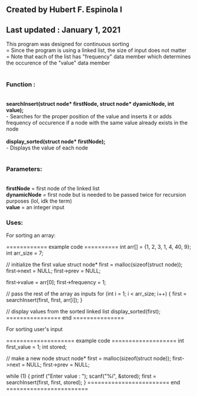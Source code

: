 <h2>Created by Hubert F. Espinola I</h2>
<h2>Last updated : January 1, 2021</h2>

This program was designed for continuous sorting
<br/>
= Since the program is using a linked list, the size of input does not matter
<br/>
= Note that each of the list has "frequency" data member which determines the occurence of the "value" data member
<br/>
<br/>
<h3>Function :</h3>
<br/>
<b>searchInsert(struct node* firstNode, struct node* dyamicNode, int value);</b>
<br/>
- Searches for the proper position of the value and inserts it or adds frequency of occurence if a node with the same value already exists in the node
<br/>
<br/>
<b>display_sorted(struct node* firstNode);</b>
<br/>
- Displays the value of each node
<br/>
<br/>
<h3>Parameters:</h3>
<br/>
<b>firstNode</b> = first node of the linked list
<br/>
<b>dynamicNode</b> = first node but is needed to be passed twice for recursion purposes (lol, idk the term)
<br/>
<b>value</b> = an integer input

<h3>Uses:</h3>

For sorting an array:


============ example code ==========
int arr[] = {1, 2, 3, 1, 4, 40, 9};
int arr_size = 7;

// initialize the first value
struct node* first = malloc(sizeof(struct node));
first->next = NULL;
first->prev = NULL;

first->value = arr[0];
first->frequency = 1;

// pass the rest of the array as inputs
for (int i = 1; i < arr_size; i++) {
	first = searchInsert(first, first, arr[i]);
}

// display values from the sorted linked list
display_sorted(first);	
================ end ===============



For sorting user's input


==================== example code ===================
int first_value = 1;
int stored;

// make a new node
struct node* first = malloc(sizeof(struct node));
first->next = NULL;
first->prev = NULL;

while (1) {
	printf ("Enter value : ");
	scanf("%i", &stored);
	first = searchInsert(first, first, stored);
}
======================== end ========================
